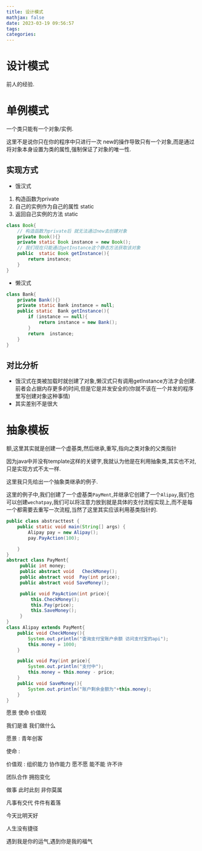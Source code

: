 ```yaml
---
title: 设计模式
mathjax: false
date: 2023-03-19 09:56:57
tags:
categories:
---
```


# 设计模式

前人的经验.

# 单例模式

一个类只能有一个对象/实例.

这里不是说你只在你的程序中只进行一次 new的操作导致只有一个对象,而是通过将对象本身设置为类的属性,强制保证了对象的唯一性.

## 实现方式

* 饿汉式

1. 构造函数为private
2. 自己的实例作为自己的属性 static
3. 返回自己实例的方法 static



```java
class Book{
    // 构造函数为private后 就无法通过new去创建对象
    private Book(){}
    private static Book instance = new Book();
    // 我们现在只能通过getInstance这个静态方法获取该对象
    public  static Book getInstance(){
        return instance;
    }
}
```

* 懒汉式 

```java
class Bank{
    private Bank(){}
    private static Bank instance = null;
    public static  Bank getInstance(){
        if (instance == null){
            return instance = new Bank();
        }
        return  instance;
    }
}

```

## 对比分析

* 饿汉式在类被加载时就创建了对象,懒汉式只有调用getInstance方法才会创建.前者会占据内存更多的时间,但是它是并发安全的(你就不该在一个并发的程序里写创建对象这种事情) 
* 其实差别不是很大



# 抽象模板

额,这里其实就是创建一个虚基类,然后继承,重写,指向之类对象的父类指针

因为java中并没有template这样的关键字,我就认为他是在利用抽象类,其实也不对,只是实现方式不太一样.

这里我只先给出一个抽象类继承的例子.

这里的例子中,我们创建了一个虚基类`PayMent`,并继承它创建了一个`Alipay`,我们也可以创建`wechatpay`,我们可以将注意力放到就是具体的支付流程实现上,而不是每一个都需要去重写一次流程,当然了这里其实应该利用基类指针的.

```java
public class abstracttest {
    public static void main(String[] args) {
        Alipay pay = new Alipay();
        pay.PayAction(100);

    }
}
abstract class PayMent{
     public int money;
     public abstract void   CheckMoney();
     public abstract void  Pay(int price);
     public abstract void SaveMoney();

     public void PayAction(int price){
         this.CheckMoney();
         this.Pay(price);
         this.SaveMoney();
     }
}
class Alipay extends PayMent{
    public void CheckMoney(){
        System.out.println("查询支付宝账户余额 访问支付宝的api");
        this.money = 1000;
    }

    public void Pay(int price){
        System.out.println("支付中");
        this.money = this.money - price;
    }
    public void SaveMoney(){
        System.out.println("账户剩余金额为"+this.money);
    }
}
```



愿景 使命 价值观

我们是谁 我们做什么

愿景 : 青年创客

使命 :  

价值观 : 组织能力 协作能力 愿不愿 能不能 许不许 

团队合作 拥抱变化  

做事 此时此刻 非你莫属    

凡事有交代 件件有着落

今天比明天好

人生没有捷径 

遇到我是你的运气,遇到你是我的福气

